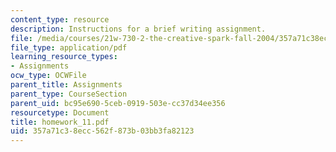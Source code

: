 ```yaml
---
content_type: resource
description: Instructions for a brief writing assignment.
file: /media/courses/21w-730-2-the-creative-spark-fall-2004/357a71c38ecc562f873b03bb3fa82123_homework_11.pdf
file_type: application/pdf
learning_resource_types:
- Assignments
ocw_type: OCWFile
parent_title: Assignments
parent_type: CourseSection
parent_uid: bc95e690-5ceb-0919-503e-cc37d34ee356
resourcetype: Document
title: homework_11.pdf
uid: 357a71c3-8ecc-562f-873b-03bb3fa82123
---
```

